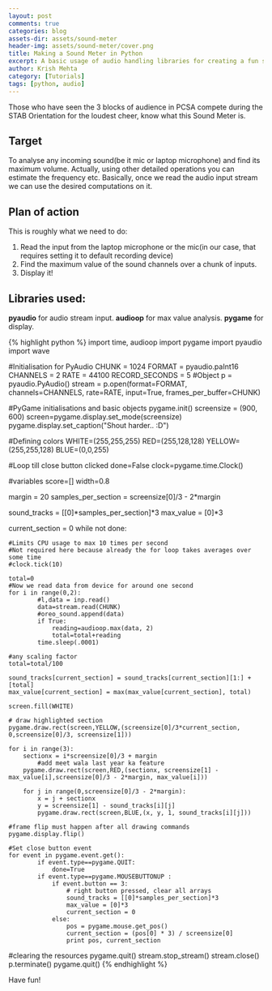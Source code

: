 ```yaml
---
layout: post
comments: true
categories: blog
assets-dir: assets/sound-meter
header-img: assets/sound-meter/cover.png
title: Making a Sound Meter in Python
excerpt: A basic usage of audio handling libraries for creating a fun sound-meter!
author: Krish Mehta
category: [Tutorials]
tags: [python, audio]
---
```


Those who have seen the 3 blocks of audience in PCSA compete during the STAB Orientation for the loudest cheer, know what this Sound Meter is.

## Target

To analyse any incoming sound(be it mic or laptop microphone) and find its maximum volume. Actually, using other detailed operations you can estimate the frequency etc. Basically, once we read the audio input stream we can use the desired computations on it.

## Plan of action

This is roughly what we need to do:

1. Read the input from the laptop microphone or the mic(in our case, that requires setting it to default recording device)
2. Find the maximum value of the sound channels over a chunk of inputs.
3. Display it!

## Libraries used:

**pyaudio** for audio stream input.
**audioop** for max value analysis.
**pygame** for display.


{% highlight python %}
import time, audioop
import pygame
import pyaudio
import wave

#Initialisation for PyAudio
CHUNK = 1024
FORMAT = pyaudio.paInt16
CHANNELS = 2
RATE = 44100
RECORD_SECONDS = 5
#Object
p = pyaudio.PyAudio()
stream = p.open(format=FORMAT, channels=CHANNELS, rate=RATE, input=True, frames_per_buffer=CHUNK)

#PyGame initialisations and basic objects
pygame.init()
screensize = (900, 600)
screen=pygame.display.set_mode(screensize)
pygame.display.set_caption("Shout harder.. :D")

#Defining colors
WHITE=(255,255,255)
RED=(255,128,128)
YELLOW=(255,255,128)
BLUE=(0,0,255)

#Loop till close button clicked
done=False
clock=pygame.time.Clock()

#variables
score=[]
width=0.8

margin = 20
samples_per_section = screensize[0]/3 - 2*margin

sound_tracks = [[0]*samples_per_section]*3
max_value = [0]*3

current_section = 0
while not done:

	#Limits CPU usage to max 10 times per second
	#Not required here because already the for loop takes averages over some time
	#clock.tick(10)

	total=0
	#Now we read data from device for around one second
	for i in range(0,2):
            #l,data = inp.read()
			data=stream.read(CHUNK)
			#oreo_sound.append(data)
			if True:
				reading=audioop.max(data, 2)
				total=total+reading
			time.sleep(.0001)

	#any scaling factor
	total=total/100

	sound_tracks[current_section] = sound_tracks[current_section][1:] + [total]
	max_value[current_section] = max(max_value[current_section], total)

	screen.fill(WHITE)

    # draw highlighted section
	pygame.draw.rect(screen,YELLOW,(screensize[0]/3*current_section, 0,screensize[0]/3, screensize[1]))

	for i in range(3):
		sectionx = i*screensize[0]/3 + margin
            #add meet wala last year ka feature
		pygame.draw.rect(screen,RED,(sectionx, screensize[1] - max_value[i],screensize[0]/3 - 2*margin, max_value[i]))

		for j in range(0,screensize[0]/3 - 2*margin):
			x = j + sectionx
			y = screensize[1] - sound_tracks[i][j]
			pygame.draw.rect(screen,BLUE,(x, y, 1, sound_tracks[i][j]))

	#frame flip must happen after all drawing commands
	pygame.display.flip()

	#Set close button event
	for event in pygame.event.get():
            if event.type==pygame.QUIT:
                done=True
            if event.type==pygame.MOUSEBUTTONUP :
                if event.button == 3:
                    # right button pressed, clear all arrays
                    sound_tracks = [[0]*samples_per_section]*3
                    max_value = [0]*3
                    current_section = 0
                else:
                    pos = pygame.mouse.get_pos()
                    current_section = (pos[0] * 3) / screensize[0]
                    print pos, current_section
	
#clearing the resources
pygame.quit()
stream.stop_stream()
stream.close()
p.terminate()
pygame.quit()
{% endhighlight %}

Have fun!
